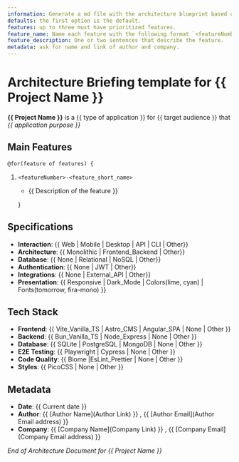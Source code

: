 ```yaml
---
information: Generate a md file with the architecture blueprint based on this template.
defaults: the first option is the default.
features: up to three must have prioritized features.
feature_name: Name each feature with the following format `<featureNumber>-<feature_short_name>` ex. `1-feature_one` 
feature_description: One or two sentences that describe the feature.
metadata: ask for name and link of author and company.
---
```


# Architecture Briefing template for **{{ Project Name }}**

**{{ Project Name }}** is a {{ type of application }} for {{ target audience }} that _{{ application purpose }}_

## Main Features

    @for(feature of features) {

1. `<featureNumber>-<feature_short_name>`

   - {{ Description of the feature }}

   }

## Specifications

- **Interaction**: {{ Web | Mobile | Desktop | API | CLI | Other}}
- **Architecture**: {{ Monolithic | Frontend_Backend | Other}}
- **Database**: {{ None | Relational | NoSQL | Other}}
- **Authentication**: {{ None | JWT |  Other}}
- **Integrations**: {{ None | External_API | Other}}
- **Presentation**: {{ Responsive | Dark_Mode | Colors(lime, cyan) | Fonts(tomorrow, fira-mono) }}

## Tech Stack

- **Frontend**: {{ Vite_Vanilla_TS | Astro_CMS | Angular_SPA | None | Other }}
- **Backend**: {{ Bun_Vanilla_TS | Node_Express | None | Other }}
- **Database**: {{ SQLite | PostgreSQL | MongoDB | None | Other }}
- **E2E Testing**: {{ Playwright | Cypress | None | Other }}
- **Code Quality**: {{ Biome |EsLint_Prettier | None | Other }}
- **Styles**: {{ PicoCSS | None | Other }}

## Metadata

- **Date**: {{ Current date }}
- **Author**: {{ [Author Name](Author Link) }} , {{ [Author Email](Author Email address) }}
- **Company**: {{ [Company Name](Company Link) }} , {{ [Company Email](Company Email address) }}

_End of Architecture Document for {{ Project Name }}_
